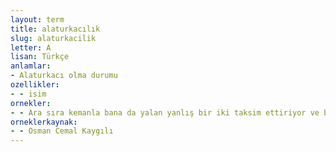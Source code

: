 ```yaml
---
layout: term
title: alaturkacılık
slug: alaturkacilik
letter: A
lisan: Türkçe
anlamlar:
- Alaturkacı olma durumu
ozellikler:
- - isim
ornekler:
- - Ara sıra kemanla bana da yalan yanlış bir iki taksim ettiriyor ve beni alaturkacılığa teşvik ediyorlar.
orneklerkaynak:
- - Osman Cemal Kaygılı
---
```

